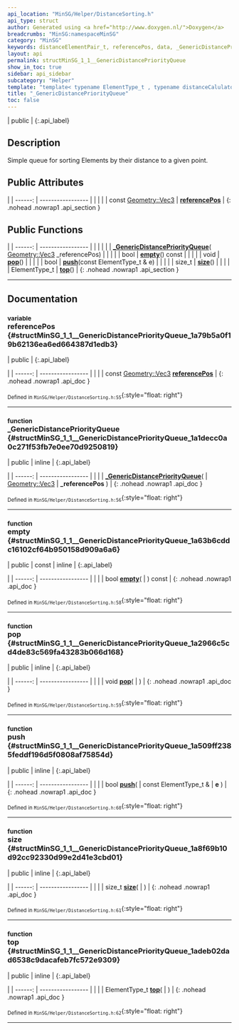 ```yaml
---
api_location: "MinSG/Helper/DistanceSorting.h"
api_type: struct
author: Generated using <a href="http://www.doxygen.nl/">Doxygen</a>
breadcrumbs: "MinSG:namespaceMinSG"
category: "MinSG"
keywords: distanceElementPair_t, referencePos, data, _GenericDistancePriorityQueue, empty, pop, push, size, top
layout: api
permalink: structMinSG_1_1__GenericDistancePriorityQueue
show_in_toc: true
sidebar: api_sidebar
subcategory: "Helper"
template: "template< typename ElementType_t , typename distanceCalulator , template< typename > class Comparator_t > "
title: "_GenericDistancePriorityQueue"
toc: false
---
```


| public |
{:.api_label}

## Description

Simple queue for sorting Elements by their distance to a given point.



## Public Attributes

|
| ------: | ----------------- |
|  | |
| const [Geometry::Vec3](namespaceGeometry#namespaceGeometry_1ab29e4544da9b15b5bf224cbf5b691313) | **[referencePos](#structMinSG_1_1%5F%5FGenericDistancePriorityQueue_1a79b5a0f19b62136ea6ed664387d1edb3)**  |
{: .nohead .nowrap1 .api_section }


## Public Functions

|
| ------: | ----------------- |
|  | |
|  | **[_GenericDistancePriorityQueue](#structMinSG_1_1%5F%5FGenericDistancePriorityQueue_1a1decc0a0c271f53fb7e0ee70d9250819)**( [Geometry::Vec3](namespaceGeometry#namespaceGeometry_1ab29e4544da9b15b5bf224cbf5b691313)  _referencePos) |
|  | |
| bool | **[empty](#structMinSG_1_1%5F%5FGenericDistancePriorityQueue_1a63b6cddc16102cf64b950158d909a6a6)**() const |
|  | |
| void | **[pop](#structMinSG_1_1%5F%5FGenericDistancePriorityQueue_1a2966c5cd4de83c569fa43283b066d168)**() |
|  | |
| bool | **[push](#structMinSG_1_1%5F%5FGenericDistancePriorityQueue_1a509ff2385feddf196d5f0808af75854d)**(const ElementType_t & e) |
|  | |
| size_t | **[size](#structMinSG_1_1%5F%5FGenericDistancePriorityQueue_1a8f69b10d92cc92330d99e2d41e3cbd01)**() |
|  | |
| ElementType_t | **[top](#structMinSG_1_1%5F%5FGenericDistancePriorityQueue_1adeb02dad6538c9dacafeb7fc572e9309)**() |
{: .nohead .nowrap1 .api_section }


-------------------------------------------------------------------

## Documentation

### <small>variable</small><br/> referencePos {#structMinSG_1_1__GenericDistancePriorityQueue_1a79b5a0f19b62136ea6ed664387d1edb3}

| public |
{:.api_label}

|
| ------: | ----------------- |
|  |
| const [Geometry::Vec3](namespaceGeometry#namespaceGeometry_1ab29e4544da9b15b5bf224cbf5b691313) **[referencePos](#structMinSG_1_1%5F%5FGenericDistancePriorityQueue_1a79b5a0f19b62136ea6ed664387d1edb3)**  |
{: .nohead .nowrap1 .api_doc }





<sub>Defined in `MinSG/Helper/DistanceSorting.h:55`</sub>{:style="float: right"}

-------------------------------------------------------------------

### <small>function</small><br/> _GenericDistancePriorityQueue {#structMinSG_1_1__GenericDistancePriorityQueue_1a1decc0a0c271f53fb7e0ee70d9250819}

| public | inline |
{:.api_label}

|
| ------: | ----------------- |
|  |
|  **[_GenericDistancePriorityQueue](#structMinSG_1_1%5F%5FGenericDistancePriorityQueue_1a1decc0a0c271f53fb7e0ee70d9250819)**( |  [Geometry::Vec3](namespaceGeometry#namespaceGeometry_1ab29e4544da9b15b5bf224cbf5b691313)  | **_referencePos** ) |
{: .nohead .nowrap1 .api_doc }





<sub>Defined in `MinSG/Helper/DistanceSorting.h:56`</sub>{:style="float: right"}

-------------------------------------------------------------------

### <small>function</small><br/> empty {#structMinSG_1_1__GenericDistancePriorityQueue_1a63b6cddc16102cf64b950158d909a6a6}

| public | const | inline |
{:.api_label}

|
| ------: | ----------------- |
|  |
| bool **[empty](#structMinSG_1_1%5F%5FGenericDistancePriorityQueue_1a63b6cddc16102cf64b950158d909a6a6)**( |  ) const |
{: .nohead .nowrap1 .api_doc }





<sub>Defined in `MinSG/Helper/DistanceSorting.h:58`</sub>{:style="float: right"}

-------------------------------------------------------------------

### <small>function</small><br/> pop {#structMinSG_1_1__GenericDistancePriorityQueue_1a2966c5cd4de83c569fa43283b066d168}

| public | inline |
{:.api_label}

|
| ------: | ----------------- |
|  |
| void **[pop](#structMinSG_1_1%5F%5FGenericDistancePriorityQueue_1a2966c5cd4de83c569fa43283b066d168)**( |  ) |
{: .nohead .nowrap1 .api_doc }





<sub>Defined in `MinSG/Helper/DistanceSorting.h:59`</sub>{:style="float: right"}

-------------------------------------------------------------------

### <small>function</small><br/> push {#structMinSG_1_1__GenericDistancePriorityQueue_1a509ff2385feddf196d5f0808af75854d}

| public | inline |
{:.api_label}

|
| ------: | ----------------- |
|  |
| bool **[push](#structMinSG_1_1%5F%5FGenericDistancePriorityQueue_1a509ff2385feddf196d5f0808af75854d)**( | const ElementType_t & | **e** ) |
{: .nohead .nowrap1 .api_doc }





<sub>Defined in `MinSG/Helper/DistanceSorting.h:60`</sub>{:style="float: right"}

-------------------------------------------------------------------

### <small>function</small><br/> size {#structMinSG_1_1__GenericDistancePriorityQueue_1a8f69b10d92cc92330d99e2d41e3cbd01}

| public | inline |
{:.api_label}

|
| ------: | ----------------- |
|  |
| size_t **[size](#structMinSG_1_1%5F%5FGenericDistancePriorityQueue_1a8f69b10d92cc92330d99e2d41e3cbd01)**( |  ) |
{: .nohead .nowrap1 .api_doc }





<sub>Defined in `MinSG/Helper/DistanceSorting.h:61`</sub>{:style="float: right"}

-------------------------------------------------------------------

### <small>function</small><br/> top {#structMinSG_1_1__GenericDistancePriorityQueue_1adeb02dad6538c9dacafeb7fc572e9309}

| public | inline |
{:.api_label}

|
| ------: | ----------------- |
|  |
| ElementType_t **[top](#structMinSG_1_1%5F%5FGenericDistancePriorityQueue_1adeb02dad6538c9dacafeb7fc572e9309)**( |  ) |
{: .nohead .nowrap1 .api_doc }





<sub>Defined in `MinSG/Helper/DistanceSorting.h:62`</sub>{:style="float: right"}

-------------------------------------------------------------------

